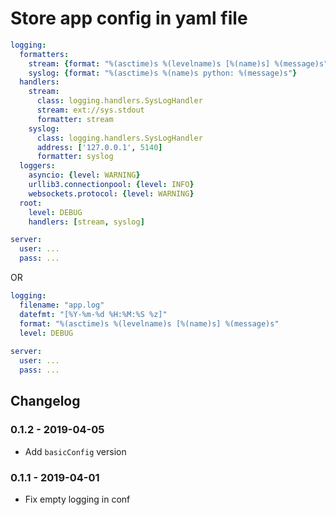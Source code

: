 # Store app config in yaml file

```yaml
logging:
  formatters:
    stream: {format: "%(asctime)s %(levelname)s [%(name)s] %(message)s"}
    syslog: {format: "%(asctime)s %(name)s python: %(message)s"}
  handlers:
    stream:
      class: logging.handlers.SysLogHandler
      stream: ext://sys.stdout
      formatter: stream
    syslog:
      class: logging.handlers.SysLogHandler
      address: ['127.0.0.1', 5140]
      formatter: syslog
  loggers:
    asyncio: {level: WARNING}
    urllib3.connectionpool: {level: INFO}
    websockets.protocol: {level: WARNING}
  root:
    level: DEBUG
    handlers: [stream, syslog]

server:
  user: ...
  pass: ...
```

OR

```yaml
logging:
  filename: "app.log"
  datefmt: "[%Y-%m-%d %H:%M:%S %z]"
  format: "%(asctime)s %(levelname)s [%(name)s] %(message)s"
  level: DEBUG
  
server:
  user: ...
  pass: ...
```

## Changelog

### 0.1.2 - 2019-04-05

- Add `basicConfig` version

### 0.1.1 - 2019-04-01

- Fix empty logging in conf